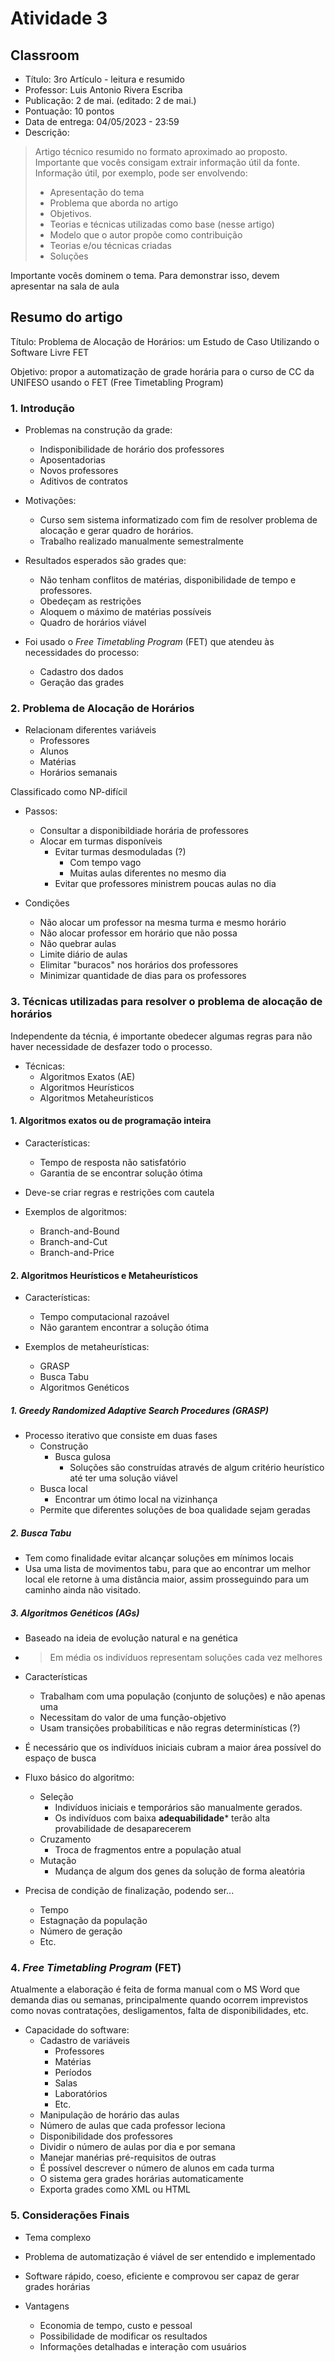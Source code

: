 # Atividade 3

## Classroom

- Título: 3ro Artículo - leitura e resumido
- Professor: Luis Antonio Rivera Escriba
- Publicação: 2 de mai. (editado: 2 de mai.)
- Pontuação: 10 pontos
- Data de entrega: 04/05/2023 - 23:59
- Descrição:

> Artigo técnico resumido no formato aproximado ao proposto.
> Importante que vocês consigam extrair informação útil da fonte.
> Informação útil, por exemplo, pode ser envolvendo:
>
> - Apresentação do tema
> - Problema que aborda no artigo
> - Objetivos.
> - Teorias e técnicas utilizadas como base (nesse artigo)
> - Modelo que o autor propõe como contribuição
> - Teorias e/ou técnicas criadas
> - Soluções

Importante vocês dominem o tema. Para demonstrar isso, devem apresentar na sala
de aula

## Resumo do artigo

Título: Problema de Alocação de Horários: um Estudo de Caso Utilizando o Software Livre FET

Objetivo: propor a automatização de grade horária para o curso de CC da UNIFESO usando o FET (Free Timetabling Program)

### 1. Introdução

- Problemas na construção da grade:
  - Indisponibilidade de horário dos professores
  - Aposentadorias
  - Novos professores
  - Aditivos de contratos

- Motivações:
  - Curso sem sistema informatizado com fim de resolver problema de alocação e gerar quadro de horários.
  - Trabalho realizado manualmente semestralmente

- Resultados esperados são grades que:
  - Não tenham conflitos de matérias, disponibilidade de tempo e professores.
  - Obedeçam as restrições
  - Aloquem o máximo de matérias possíveis
  - Quadro de horários viável

- Foi usado o *Free Timetabling Program* (FET) que atendeu às necessidades do processo:
  - Cadastro dos dados
  - Geração das grades

### 2. Problema de Alocação de Horários

- Relacionam diferentes variáveis
  - Professores
  - Alunos
  - Matérias
  - Horários semanais

Classificado como NP-difícil

- Passos:
  - Consultar a disponibildiade horária de professores
  - Alocar em turmas disponíveis
    - Evitar turmas desmoduladas (?)
      - Com tempo vago
      - Muitas aulas diferentes no mesmo dia
    - Evitar que professores ministrem poucas aulas no dia

- Condições
  - Não alocar um professor na mesma turma e mesmo horário
  - Não alocar professor em horário que não possa
  - Não quebrar aulas
  - Limite diário de aulas
  - Elimitar "buracos" nos horários dos professores
  - Minimizar quantidade de dias para os professores

### 3. Técnicas utilizadas para resolver o problema de alocação de horários

Independente da técnia, é importante obedecer algumas regras para não haver necessidade de desfazer todo o processo.

- Técnicas:
  - Algoritmos Exatos (AE)
  - Algoritmos Heurísticos
  - Algoritmos Metaheurísticos

#### 1. Algoritmos exatos ou de programação inteira

- Características:
  - Tempo de resposta não satisfatório
  - Garantia de se encontrar solução ótima

- Deve-se criar regras e restrições com cautela
- Exemplos de algoritmos:
  - Branch-and-Bound
  - Branch-and-Cut
  - Branch-and-Price

#### 2. Algoritmos Heurísticos e Metaheurísticos

- Características:
  - Tempo computacional razoável
  - Não garantem encontrar a solução ótima

- Exemplos de metaheurísticas:
  - GRASP
  - Busca Tabu
  - Algoritmos Genéticos

##### 1. Greedy Randomized Adaptive Search Procedures (GRASP)

- Processo iterativo que consiste em duas fases
  - Construção
    - Busca gulosa
      - Soluções são construídas através de algum critério heurístico até ter uma solução viável
  - Busca local
    - Encontrar um ótimo local na vizinhança
  - Permite que diferentes soluções de boa qualidade sejam geradas

##### 2. Busca Tabu

- Tem como finalidade evitar alcançar soluções em mínimos locais
- Usa uma lista de movimentos tabu, para que ao encontrar um melhor local ele retorne à uma distância maior, assim prosseguindo para um caminho ainda não visitado.

##### 3. Algoritmos Genéticos (AGs)

- Baseado na ideia de evolução natural e na genética
- > Em média os indivíduos representam soluções cada vez melhores

- Características
  - Trabalham com uma população (conjunto de soluções) e não apenas uma
  - Necessitam do valor de uma função-objetivo
  - Usam transições probabilíticas e não regras determinísticas (?)

- É necessário que os indivíduos iniciais cubram a maior área possível do espaço de busca

- Fluxo básico do algoritmo:
  - Seleção
    - Indivíduos iniciais e temporários são manualmente gerados.
    - Os indivíduos com baixa **adequabilidade*** terão alta provabilidade de desaparecerem
  - Cruzamento
    - Troca de fragmentos entre a população atual
  - Mutação
    - Mudança de algum dos genes da solução de forma aleatória

- Precisa de condição de finalização, podendo ser...
  - Tempo
  - Estagnação da população
  - Número de geração
  - Etc.

### 4. *Free Timetabling Program* (FET)

Atualmente a elaboração é feita de forma manual com o MS Word que demanda dias ou semanas, principalmente quando ocorrem imprevistos como novas contratações, desligamentos, falta de disponibilidades, etc.

- Capacidade do software:
  - Cadastro de variáveis
    - Professores
    - Matérias
    - Períodos
    - Salas
    - Laboratórios
    - Etc.
  - Manipulação de horário das aulas
  - Número de aulas que cada professor leciona
  - Disponibilidade dos professores
  - Dividir o número de aulas por dia e por semana
  - Manejar manérias pré-requisitos de outras
  - É possível descrever o número de alunos em cada turma
  - O sistema gera grades horárias automaticamente
  - Exporta grades como XML ou HTML

### 5. Considerações Finais

- Tema complexo
- Problema de automatização é viável de ser entendido e implementado
- Software rápido, coeso, eficiente e comprovou ser capaz de gerar grades horárias

- Vantagens
  - Economia de tempo, custo e pessoal
  - Possibilidade de modificar os resultados
  - Informações detalhadas e interação com usuários
